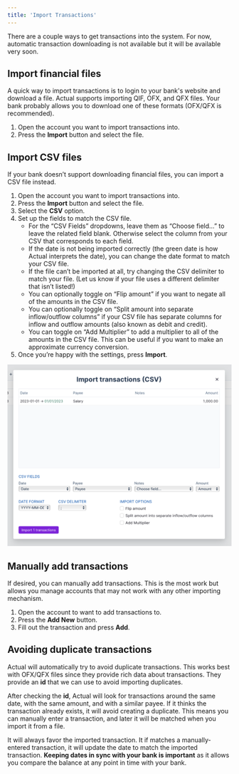 ```yaml
---
title: 'Import Transactions'
---
```


There are a couple ways to get transactions into the system. For now, automatic transaction downloading is not available but it will be available very soon.

## Import financial files

A quick way to import transactions is to login to your bank's website and download a file. Actual supports importing QIF, OFX, and QFX files. Your bank probably allows you to download one of these formats (OFX/QFX is recommended).

1. Open the account you want to import transactions into.
2. Press the **Import** button and select the file.

## Import CSV files

If your bank doesn’t support downloading financial files, you can import a CSV file instead.

1. Open the account you want to import transactions into.
2. Press the **Import** button and select the file.
3. Select the **CSV** option.
4. Set up the fields to match the CSV file.
   - For the “CSV Fields” dropdowns, leave them as “Choose field…” to leave the related field blank. Otherwise select the column from your CSV that corresponds to each field.
   - If the date is not being imported correctly (the green date is how Actual interprets the date), you can change the date format to match your CSV file.
   - If the file can’t be imported at all, try changing the CSV delimiter to match your file. (Let us know if your file uses a different delimiter that isn’t listed!)
   - You can optionally toggle on “Flip amount” if you want to negate all of the amounts in the CSV file.
   - You can optionally toggle on “Split amount into separate inflow/outflow columns” if your CSV file has separate columns for inflow and outflow amounts (also known as debit and credit).
   - You can toggle on “Add Multiplier” to add a multiplier to all of the amounts in the CSV file. This can be useful if you want to make an approximate currency conversion.
5. Once you’re happy with the settings, press **Import**.

![CSV Import](/static/img/importing-trans/import-csv@2x.png)

## Manually add transactions

If desired, you can manually add transactions. This is the most work but allows you manage accounts that may not work with any other importing mechanism.

1. Open the account to want to add transactions to.
2. Press the **Add New** button.
3. Fill out the transaction and press **Add**.

## Avoiding duplicate transactions

Actual will automatically try to avoid duplicate transactions. This works best with OFX/QFX files since they provide rich data about transactions. They provide an **id** that we can use to avoid importing duplicates.

After checking the **id**, Actual will look for transactions around the same date, with the same amount, and with a similar payee. If it thinks the transaction already exists, it will avoid creating a duplicate. This means you can manually enter a transaction, and later it will be matched when you import it from a file.

It will always favor the imported transaction. It if matches a manually-entered transaction, it will update the date to match the imported transaction. **Keeping dates in sync with your bank is important** as it allows you compare the balance at any point in time with your bank.
